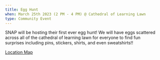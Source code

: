 ```yaml
---
title: Egg Hunt
when: March 25th 2023 (2 PM - 4 PM) @ Cathedral of Learning Lawn
type: Community Event
---
```


SNAP will be hosting their first ever egg hunt! We will have eggs scattered across all of the cathedral of learning lawn for everyone to find fun surprises including pins, stickers, shirts, and even sweatshirts!!

[Location Map](http://www.studentaffairs.pitt.edu/wp-content/uploads/2019/05/Cathedral-of-Learning-Lawn-Map.pdf)